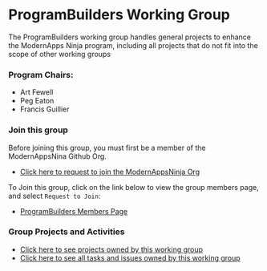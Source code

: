 # ProgramBuilders Working Group

The ProgramBuilders working group handles general projects to enhance the ModernApps Ninja program, including all projects that do not fit into the scope of other working groups

### Program Chairs: 
- Art Fewell
- Peg Eaton
- Francis Guillier

### Join this group

Before joining this group, you must first be a member of the ModernAppsNina Github Org. </br>
- [Click here to request to join the ModernAppsNinja Org](https://github.com/ModernAppsNinja/dojo/issues/new?assignees=&labels=&template=modernappsninja_join_request.md&title=) </br>

To Join this group, click on the link below to view the group members page, and select `Request to Join`: </br>
- [ProgramBuilders Members Page](https://github.com/orgs/ModernAppsNinja/teams/programbuilders/members)

### Group Projects and Activities

- [Click here to see projects owned by this working group](https://github.com/ModernAppsNinja/Projects/issues?q=is%3Aopen+label%3AProject+label%3AProgramBuilders)
- [Click here to see all tasks and issues owned by this working group](https://github.com/ModernAppsNinja/Projects/labels/ProgramBuilders)
